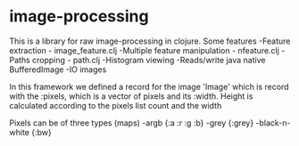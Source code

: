 # image-processing

This is a library for raw image-processing in clojure.
Some features
-Feature extraction - image_feature.clj
-Multiple feature manipulation - nfeature.clj
-Paths cropping - path.clj
-Histogram viewing
-Reads/write java native BufferedImage
-IO images

In this framework we defined a record for the image 'Image' which is record with the :pixels, which is a vector of pixels and its :width.
Height is calculated according to the pixels list count and the width

Pixels can be of three types (maps)
-argb {:a :r :g :b}
-grey {:grey}
-black-n-white {:bw}
